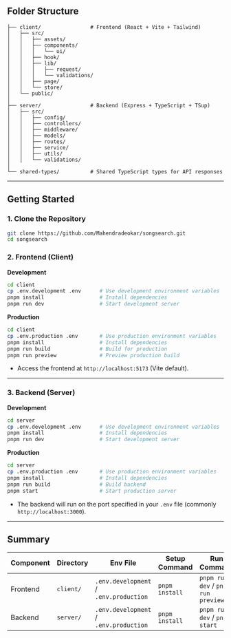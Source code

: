 ## Folder Structure

```text
├── client/                # Frontend (React + Vite + Tailwind)
│   ├── src/
│   │   ├── assets/
│   │   ├── components/
│   │   │   └── ui/
│   │   ├── hook/
│   │   ├── lib/
│   │   │   ├── request/
│   │   │   └── validations/
│   │   ├── page/
│   │   └── store/
│   └── public/
│
├── server/                # Backend (Express + TypeScript + TSup)
│   ├── src/
│   │   ├── config/
│   │   ├── controllers/
│   │   ├── middleware/
│   │   ├── models/
│   │   ├── routes/
│   │   ├── service/
│   │   ├── utils/
│   │   └── validations/
│
└── shared-types/          # Shared TypeScript types for API responses
```

---

## Getting Started

### 1. Clone the Repository

```bash
git clone https://github.com/Mahendradeokar/songsearch.git
cd songsearch
```

### 2. Frontend (Client)

**Development**

```bash
cd client
cp .env.development .env      # Use development environment variables
pnpm install                  # Install dependencies
pnpm run dev                  # Start development server
```

**Production**

```bash
cd client
cp .env.production .env       # Use production environment variables
pnpm install                  # Install dependencies
pnpm run build                # Build for production
pnpm run preview              # Preview production build
```

- Access the frontend at `http://localhost:5173` (Vite default).

---

### 3. Backend (Server)

**Development**

```bash
cd server
cp .env.development .env      # Use development environment variables
pnpm install                  # Install dependencies
pnpm run dev                  # Start development server
```

**Production**

```bash
cd server
cp .env.production .env       # Use production environment variables
pnpm install                  # Install dependencies
pnpm run build                # Build backend
pnpm start                    # Start production server
```

- The backend will run on the port specified in your `.env` file (commonly `http://localhost:3000`).

---

## Summary

| Component | Directory | Env File                               | Setup Command  | Run Command                         |
| --------- | --------- | -------------------------------------- | -------------- | ----------------------------------- |
| Frontend  | `client/` | `.env.development` / `.env.production` | `pnpm install` | `pnpm run dev` / `pnpm run preview` |
| Backend   | `server/` | `.env.development` / `.env.production` | `pnpm install` | `pnpm run dev` / `pnpm start`       |

